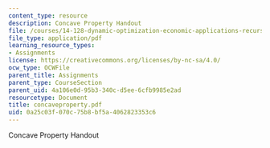 ```yaml
---
content_type: resource
description: Concave Property Handout
file: /courses/14-128-dynamic-optimization-economic-applications-recursive-methods-spring-2003/0a25c03f070c75b8bf5a4062823353c6_concaveproperty.pdf
file_type: application/pdf
learning_resource_types:
- Assignments
license: https://creativecommons.org/licenses/by-nc-sa/4.0/
ocw_type: OCWFile
parent_title: Assignments
parent_type: CourseSection
parent_uid: 4a106e0d-95b3-340c-d5ee-6cfb9985e2ad
resourcetype: Document
title: concaveproperty.pdf
uid: 0a25c03f-070c-75b8-bf5a-4062823353c6
---
```

Concave Property Handout